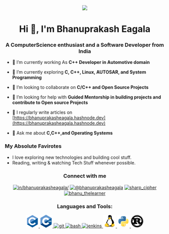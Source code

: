 <div id="header" align="center">
  <img src="https://media.giphy.com/media/zhYSVCirREeIZtONCI/giphy.gif" width="200"/>
</div>

<h1 align="center">Hi 👋, I'm Bhanuprakash Eagala</h1>
<h3 align="center">A ComputerScience enthusiast and a Software Developer from India</h3>

- 🔭 I’m currently working As **C++ Developer in Automotive domain**

- 🌱 I’m currently exploring **C, C++, Linux, AUTOSAR, and System Programming**

- 👯 I’m looking to collaborate on **C/C++ and Open Source Projects**

- 🤝 I’m looking for help with **Guided Mentorship in building projects and contribute to Open source Projects**

- 📝 I regularly write articles on [https://bhanuprakasheagala.hashnode.dev](https://bhanuprakasheagala.hashnode.dev)

- 💬 Ask me about **C,C++,and Operating Systems**
### My Absolute Favirotes
* I love exploring new technologies and building cool stuff. <br>
* Reading, writing & watching Tech Stuff whenever possible.


<h3 align="center">Connect with me</h3>
<p align="center">
<a href="https://linkedin.com/in/in/bhanuprakasheagala/" target="blank"><img align="center" src="https://raw.githubusercontent.com/rahuldkjain/github-profile-readme-generator/master/src/images/icons/Social/linked-in-alt.svg" alt="in/bhanuprakasheagala/" height="30" width="40" /></a>
<a href="https://hashnode.com/@bhanuprakasheagala" target="blank"><img align="center" src="https://raw.githubusercontent.com/rahuldkjain/github-profile-readme-generator/master/src/images/icons/Social/hashnode.svg" alt="@bhanuprakasheagala" height="30" width="40" /></a>
<a href="https://www.codechef.com/users/sharp_cipher" target="blank"><img align="center" src="https://cdn.jsdelivr.net/npm/simple-icons@3.1.0/icons/codechef.svg" alt="sharp_cipher" height="30" width="40" /></a>
<a href="https://www.hackerrank.com/bhanu_thelearner" target="blank"><img align="center" src="https://raw.githubusercontent.com/rahuldkjain/github-profile-readme-generator/master/src/images/icons/Social/hackerrank.svg" alt="bhanu_thelearner" height="30" width="40" /></a>
</p>

<h3 align="center">Languages and Tools:</h3>
<p align="center">
<a href="https://www.cprogramming.com/" target="_blank" rel="noreferrer"> <img src="https://raw.githubusercontent.com/devicons/devicon/master/icons/c/c-original.svg" alt="c" width="40" height="40"/> </a> <a href="https://www.w3schools.com/cpp/" target="_blank" rel="noreferrer"> <img src="https://raw.githubusercontent.com/devicons/devicon/master/icons/cplusplus/cplusplus-original.svg" alt="cplusplus" width="40" height="40"/> </a> <a href="https://git-scm.com/" target="_blank" rel="noreferrer"> <img src="https://www.vectorlogo.zone/logos/git-scm/git-scm-icon.svg" alt="git" width="40" height="40"/> </a>
<a href="https://www.gnu.org/software/bash/" target="_blank" rel="noreferrer"> <img src="https://www.vectorlogo.zone/logos/gnu_bash/gnu_bash-icon.svg" alt="bash" width="40" height="40"/> </a>
<a href="https://www.jenkins.io" target="_blank" rel="noreferrer"> <img src="https://www.vectorlogo.zone/logos/jenkins/jenkins-icon.svg" alt="jenkins" width="40" height="40"/> </a> <a href="https://www.linux.org/" target="_blank" rel="noreferrer"> <img src="https://raw.githubusercontent.com/devicons/devicon/master/icons/linux/linux-original.svg" alt="linux" width="40" height="40"/> </a> <a href="https://www.python.org" target="_blank" rel="noreferrer"> <img src="https://raw.githubusercontent.com/devicons/devicon/master/icons/python/python-original.svg" alt="python" width="40" height="40"/> </a> <a href="https://www.rust-lang.org" target="_blank" rel="noreferrer"> <img src="https://raw.githubusercontent.com/devicons/devicon/master/icons/rust/rust-plain.svg" alt="rust" width="40" height="40"/> </a> </p>
